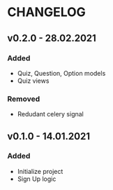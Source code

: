 # CHANGELOG


## v0.2.0 - 28.02.2021

### Added

* Quiz, Question, Option models
* Quiz views

### Removed

* Redudant celery signal

## v0.1.0 - 14.01.2021

### Added

* Initialize project
* Sign Up logic
